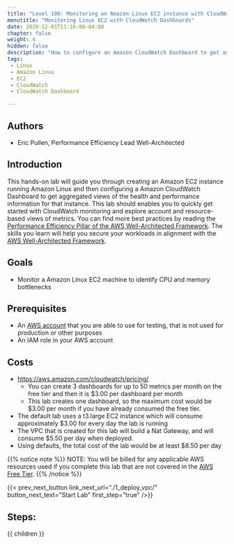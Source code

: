 ```yaml
---
title: "Level 100: Monitoring an Amazon Linux EC2 instance with CloudWatch Dashboards"
menutitle: "Monitoring Linux EC2 with CloudWatch Dashboards"
date: 2020-12-01T11:16:08-04:00
chapter: false
weight: 4
hidden: false
description: "How to configure an Amazon CloudWatch Dashboard to get aggregated views of the health and performance of a Amazon Linux EC2 instance."
tags:
 - Linux
 - Amazon Linux
 - EC2
 - CloudWatch
 - CloudWatch Dashboard

---
```

## Authors
- Eric Pullen, Performance Efficiency Lead Well-Architected

## Introduction

This hands-on lab will guide you through creating an Amazon EC2 instance running Amazon Linux and then configuring a Amazon CloudWatch Dashboard to get aggregated views of the health and performance information for that instance. This lab should enables you to quickly get started with CloudWatch monitoring and explore account and resource-based views of metrics. You can find more best practices by reading the [Performance Efficiency Pillar of the AWS Well-Architected Framework](https://docs.aws.amazon.com/wellarchitected/latest/performance-efficiency-pillar/welcome.html).
The skills you learn will help you secure your workloads in alignment with the [AWS Well-Architected Framework](https://aws.amazon.com/architecture/well-architected/).

## Goals

* Monitor a Amazon Linux EC2 machine to identify CPU and memory bottlenecks

## Prerequisites

* An [AWS account](https://portal.aws.amazon.com/gp/aws/developer/registration/index.html) that you are able to use for testing, that is not used for production or other purposes
* An IAM role in your AWS account

## Costs
- https://aws.amazon.com/cloudwatch/pricing/
  - You can create 3 dashboards for up to 50 metrics per month on the free tier and then it is $3.00 per dashboard per month
  - This lab creates one dashboard, so the maximum cost would be $3.00 per month if you have already consumed the free tier.
- The default lab uses a t3.large EC2 instance which will consume approximately $3.00 for every day the lab is running
- The VPC that is created for this lab will build a Nat Gateway, and will consume $5.50 per day when deployed.
- Using defaults, the total cost of the lab would be at least $8.50 per day

{{% notice note %}}
NOTE: You will be billed for any applicable AWS resources used if you complete this lab that are not covered in the [AWS Free Tier](https://aws.amazon.com/free/).
{{% /notice %}}

{{< prev_next_button link_next_url="./1_deploy_vpc/" button_next_text="Start Lab" first_step="true" />}}

## Steps:
{{ children }}
